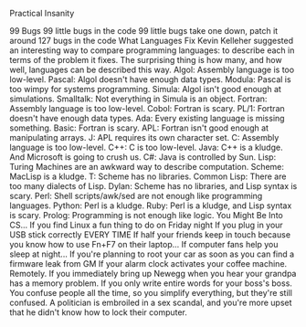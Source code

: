 Practical Insanity

  99 Bugs
    99 little bugs in the code
    99 little bugs
    take one down, patch it around
    127 bugs in the code
  What Languages Fix
    Kevin Kelleher suggested an interesting way to compare programming languages: to describe each in terms of the problem it fixes. The surprising thing is how many, and how well, languages can be described this way.
    Algol: Assembly language is too low-level.
    Pascal: Algol doesn't have enough data types.
    Modula: Pascal is too wimpy for systems programming.
    Simula: Algol isn't good enough at simulations.
    Smalltalk: Not everything in Simula is an object.
    Fortran: Assembly language is too low-level.
    Cobol: Fortran is scary.
    PL/1: Fortran doesn't have enough data types.
    Ada: Every existing language is missing something.
    Basic: Fortran is scary.
    APL: Fortran isn't good enough at manipulating arrays.
    J: APL requires its own character set.
    C: Assembly language is too low-level.
    C++: C is too low-level.
    Java: C++ is a kludge. And Microsoft is going to crush us.
    C#: Java is controlled by Sun.
    Lisp: Turing Machines are an awkward way to describe computation.
    Scheme: MacLisp is a kludge.
    T: Scheme has no libraries.
    Common Lisp: There are too many dialects of Lisp.
    Dylan: Scheme has no libraries, and Lisp syntax is scary.
    Perl: Shell scripts/awk/sed are not enough like programming languages.
    Python: Perl is a kludge.
    Ruby: Perl is a kludge, and Lisp syntax is scary.
    Prolog: Programming is not enough like logic.
You Might Be Into CS...
  If you find Linux a fun thing to do on Friday night
  If you plug in your USB stick correctly EVERY TIME
  If half your friends keep in touch because you know how to use Fn+F7 on their laptop...
  If computer fans help you sleep at night...
  If you're planning to root your car as soon as you can find a firmware leak from GM
  If your alarm clock activates your coffee machine. Remotely.
  If you immediately bring up Newegg when you hear your grandpa has a memory problem.
  If you only write entire words for your boss's boss.
  You confuse people all the time, so you simplify everything, but they're still confused.
  A politician is embroiled in a sex scandal, and you're more upset that he didn't know how to lock their computer.
